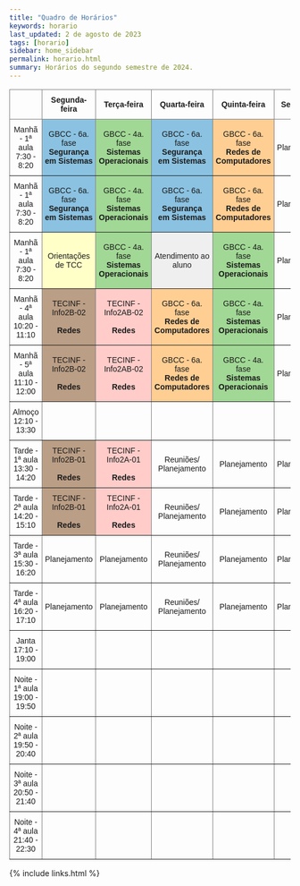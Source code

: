 ```yaml
---
title: "Quadro de Horários"
keywords: horario
last_updated: 2 de agosto de 2023 
tags: [horario]
sidebar: home_sidebar
permalink: horario.html
summary: Horários do segundo semestre de 2024.
---
```


<style type="text/css">
.tg  {border-collapse:collapse;border-spacing:0;}
.tg td{border-color:black;border-style:solid;border-width:1px;font-family:Arial, sans-serif;font-size:14px;
  overflow:hidden;padding:10px 5px;word-break:normal;}
.tg th{border-color:black;border-style:solid;border-width:1px;font-family:Arial, sans-serif;font-size:14px;
  font-weight:normal;overflow:hidden;padding:10px 5px;word-break:normal;}
.tg .tg-lboi{border-color:inherit;text-align:left;vertical-align:middle}
.tg .tg-redes{background-color:#ffce93;border-color:inherit;text-align:center;vertical-align:middle}
.tg .tg-u66s{background-color:#caa8d8;border-color:inherit;text-align:center;vertical-align:middle}
.tg .tg-planejamento{border-color:inherit;text-align:center;vertical-align:middle}
.tg .tg-tcc{background-color:#ffffc7;border-color:inherit;text-align:center;vertical-align:middle}
.tg .tg-atendimento{background-color:#EFEFEF;border-color:inherit;text-align:center;vertical-align:middle}
.tg .tg-seguranca{background-color:#8bc2e1;border-color:inherit;text-align:center;vertical-align:middle}
.tg .tg-so{background-color:#a1d895;border-color:inherit;text-align:center;vertical-align:middle}
.tg .tg-info2a{background-color:#ffccc9;border-color:inherit;text-align:center;vertical-align:middle}
.tg .tg-fsme{background-color:#efefef;border-color:inherit;text-align:center;vertical-align:middle}
.tg .tg-info2b{background-color:#ba9e85;border-color:inherit;text-align:center;vertical-align:middle}
</style>
<table class="tg">
<thead>
  <tr>
    <th class="tg-lboi"></th>
    <th class="tg-planejamento"><span style="font-weight:bold">Segunda-feira</span></th>
    <th class="tg-planejamento"><span style="font-weight:bold">Terça</span><span style="font-weight:700">-feira</span></th>
    <th class="tg-planejamento"><span style="font-weight:bold">Quarta</span><span style="font-weight:700">-feira</span></th>
    <th class="tg-planejamento"><span style="font-weight:bold">Quinta</span><span style="font-weight:700">-feira</span></th>
    <th class="tg-planejamento"><span style="font-weight:bold">Sexta</span><span style="font-weight:700">-feira</span></th>
  </tr>
</thead>
<tbody>
  <tr>
    <td class="tg-planejamento">Manhã - 1ª aula<br>7:30 - 8:20</td>
    <td class="tg-seguranca">GBCC - 6a. fase<br><span style="font-weight:bold">Segurança <br>em Sistemas</span></td>
    <td class="tg-so">GBCC - 4a. fase<br><span style="font-weight:bold">Sistemas Operacionais</span></td>
    <td class="tg-seguranca">GBCC - 6a. fase<br><span style="font-weight:bold">Segurança <br>em Sistemas</span></td>
    <td class="tg-redes">GBCC - 6a. fase<br><span style="font-weight:bold">Redes de<br>Computadores</span></td>
    <td class="tg-planejamento">Planejamento</td>
  </tr>
  <tr>
    <td class="tg-planejamento">Manhã - 1ª aula<br>7:30 - 8:20</td>
    <td class="tg-seguranca">GBCC - 6a. fase<br><span style="font-weight:bold">Segurança <br>em Sistemas</span></td>
    <td class="tg-so">GBCC - 4a. fase<br><span style="font-weight:bold">Sistemas Operacionais</span></td>
    <td class="tg-seguranca">GBCC - 6a. fase<br><span style="font-weight:bold">Segurança <br>em Sistemas</span></td>
    <td class="tg-redes">GBCC - 6a. fase<br><span style="font-weight:bold">Redes de<br>Computadores</span></td>
    <td class="tg-planejamento">Planejamento</td>
  </tr>
  <tr>
    <td class="tg-planejamento">Manhã - 1ª aula<br>7:30 - 8:20</td>
    <td class="tg-tcc">Orientações de TCC<br></td>
    <td class="tg-so">GBCC - 4a. fase<br><span style="font-weight:bold">Sistemas Operacionais</span></td>
    <td class="tg-atendimento">Atendimento ao aluno</td>
    <td class="tg-so">GBCC - 4a. fase<br><span style="font-weight:bold">Sistemas Operacionais</span></td>
    <td class="tg-planejamento">Planejamento</td>
  </tr>
  <tr>
    <td class="tg-planejamento">Manhã - 4ª aula<br>10:20 - 11:10</td>
    <td class="tg-info2b">TECINF - Info2B-02<br><br><span style="font-weight:bold">Redes</span></td>
    <td class="tg-info2a">TECINF - Info2AB-02<br><br><span style="font-weight:bold">Redes</span></td>
    <td class="tg-redes">GBCC - 6a. fase<br><span style="font-weight:bold">Redes de<br>Computadores</span></td>
    <td class="tg-so">GBCC - 4a. fase<br><span style="font-weight:bold">Sistemas Operacionais</span></td>
    <td class="tg-planejamento">Planejamento</td>
  </tr>
  <tr>
    <td class="tg-planejamento">Manhã - 5ª aula<br>11:10 - 12:00</td>
    <td class="tg-info2b">TECINF - Info2B-02<br><br><span style="font-weight:bold">Redes</span></td>
    <td class="tg-info2a">TECINF - Info2AB-02<br><br><span style="font-weight:bold">Redes</span></td>
    <td class="tg-redes">GBCC - 6a. fase<br><span style="font-weight:bold">Redes de<br>Computadores</span></td>
    <td class="tg-so">GBCC - 4a. fase<br><span style="font-weight:bold">Sistemas Operacionais</span></td>
    <td class="tg-planejamento">Planejamento</td>
  </tr>
  <tr>
    <td class="tg-planejamento">Almoço<br>12:10 - 13:30</td>
    <td class="tg-planejamento"></td>
    <td class="tg-planejamento"></td>
    <td class="tg-planejamento"></td>
    <td class="tg-planejamento"></td>
    <td class="tg-planejamento"></td>
  </tr>
  <tr>
    <td class="tg-planejamento">Tarde - 1ª aula<br>13:30 - 14:20</td>
    <td class="tg-info2b">TECINF - Info2B-01<br><br><span style="font-weight:bold">Redes</span></td>
    <td class="tg-info2a">TECINF - Info2A-01<br><br><span style="font-weight:bold">Redes</span></td>
    <td class="tg-planejamento">Reuniões/<br>Planejamento</td>
    <td class="tg-planejamento">Planejamento</td>
    <td class="tg-planejamento">Planejamento</td>
  </tr>
  <tr>
    <td class="tg-planejamento">Tarde - 2ª aula<br>14:20 - 15:10</td>
    <td class="tg-info2b">TECINF - Info2B-01<br><br><span style="font-weight:bold">Redes</span></td>
    <td class="tg-info2a">TECINF - Info2A-01<br><br><span style="font-weight:bold">Redes</span></td>
    <td class="tg-planejamento">Reuniões/<br>Planejamento</td>
    <td class="tg-planejamento">Planejamento</td>
    <td class="tg-planejamento">Planejamento</td>
  </tr>
  <tr>
    <td class="tg-planejamento">Tarde - 3ª aula<br>15:30 - 16:20</td>
    <td class="tg-planejamento">Planejamento</td>
    <td class="tg-planejamento">Planejamento</td>
    <td class="tg-planejamento">Reuniões/<br>Planejamento</td>
    <td class="tg-planejamento">Planejamento</td>
    <td class="tg-planejamento">Planejamento</td>
  </tr>
  <tr>
    <td class="tg-planejamento">Tarde - 4ª aula<br>16:20 - 17:10</td>
    <td class="tg-planejamento">Planejamento</td>
    <td class="tg-planejamento">Planejamento</td>
    <td class="tg-planejamento">Reuniões/<br>Planejamento</td>
    <td class="tg-planejamento">Planejamento</td>
    <td class="tg-planejamento">Planejamento</td>
  </tr>
  <tr>
    <td class="tg-planejamento">Janta<br>17:10 - 19:00</td>
    <td class="tg-planejamento"></td>
    <td class="tg-planejamento"></td>
    <td class="tg-planejamento"></td>
    <td class="tg-planejamento"></td>
    <td class="tg-planejamento"></td>
  </tr>
  <tr>
    <td class="tg-planejamento">Noite - 1ª aula<br>19:00 - 19:50</td>
    <td class="tg-planejamento"></td>
    <td class="tg-planejamento"></td>
    <td class="tg-planejamento"></td>
    <td class="tg-planejamento"></td>
    <td class="tg-planejamento"></td>
  </tr>
  <tr>
    <td class="tg-planejamento">Noite - 2ª aula<br>19:50 - 20:40</td>
    <td class="tg-planejamento"></td>
    <td class="tg-planejamento"></td>
    <td class="tg-planejamento"></td>
    <td class="tg-planejamento"></td>
    <td class="tg-planejamento"></td>
  </tr>
  <tr>
    <td class="tg-planejamento">Noite - 3ª aula<br>20:50 - 21:40</td>
    <td class="tg-planejamento"></td>
    <td class="tg-planejamento"></td>
    <td class="tg-planejamento"></td>
    <td class="tg-planejamento"></td>
    <td class="tg-planejamento"></td>
  </tr>
  <tr>
    <td class="tg-planejamento">Noite - 4ª aula<br>21:40 - 22:30</td>
    <td class="tg-planejamento"></td>
    <td class="tg-planejamento"></td>
    <td class="tg-planejamento"></td>
    <td class="tg-planejamento"></td>
    <td class="tg-lboi"></td>
  </tr>
</tbody>
</table>

{% include links.html %}
